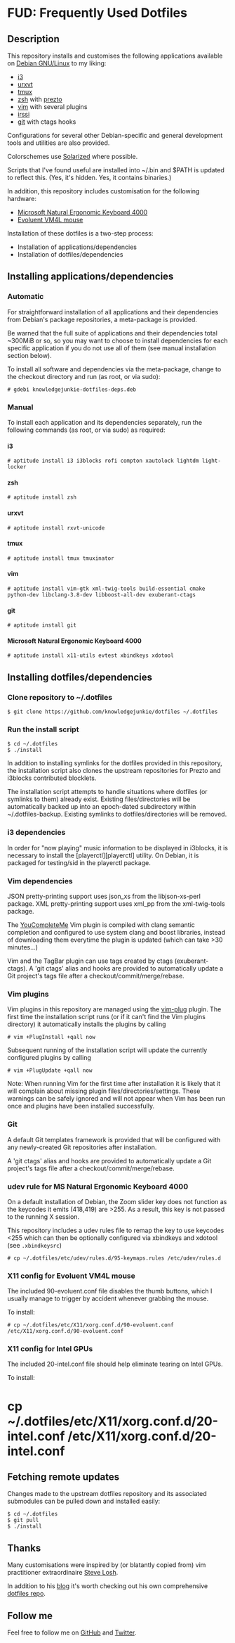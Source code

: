 # FUD: Frequently Used Dotfiles

## Description

This repository installs and customises the following applications available on
[Debian GNU/Linux][debian] to my liking:

- [i3][i3]
- [urxvt][urxvt]
- [tmux][tmux]
- [zsh][zsh] with [prezto][prezto]
- [vim][vim] with several plugins
- [irssi][irssi]
- [git][git] with ctags hooks

Configurations for several other Debian-specific and general development tools
and utilities are also provided.

Colorschemes use [Solarized][solarized] where possible.

Scripts that I've found useful are installed into ~/.bin and $PATH is updated
to reflect this. (Yes, it's hidden. Yes, it contains binaries.)

In addition, this repository includes customisation for the following hardware:

- [Microsoft Natural Ergonomic Keyboard 4000][ergo4000]
- [Evoluent VM4L mouse][vm4l]

Installation of these dotfiles is a two-step process:

- Installation of applications/dependencies
- Installation of dotfiles/dependencies


## Installing applications/dependencies

### Automatic

For straightforward installation of all applications and their dependencies
from Debian's package repositories, a meta-package is provided.

Be warned that the full suite of applications and their dependencies total
~300MiB or so, so you may want to choose to install dependencies for each
specific application if you do not use all of them (see manual installation
section below).

To install all software and dependencies via the meta-package, change to the
checkout directory and run (as root, or via sudo):

    # gdebi knowledgejunkie-dotfiles-deps.deb

### Manual

To install each application and its dependencies separately, run the following
commands (as root, or via sudo) as required:

#### i3

    # aptitude install i3 i3blocks rofi compton xautolock lightdm light-locker

#### zsh

    # aptitude install zsh

#### urxvt

    # aptitude install rxvt-unicode

#### tmux

    # aptitude install tmux tmuxinator

#### vim

    # aptitude install vim-gtk xml-twig-tools build-essential cmake python-dev libclang-3.8-dev libboost-all-dev exuberant-ctags

#### git

    # aptitude install git

#### Microsoft Natural Ergonomic Keyboard 4000

    # aptitude install x11-utils evtest xbindkeys xdotool


## Installing dotfiles/dependencies

### Clone repository to ~/.dotfiles

    $ git clone https://github.com/knowledgejunkie/dotfiles ~/.dotfiles

### Run the install script

    $ cd ~/.dotfiles
    $ ./install

In addition to installing symlinks for the dotfiles provided in this
repository, the installation script also clones the upstream repositories for
Prezto and i3blocks contributed blocklets.

The installation script attempts to handle situations where dotfiles (or
symlinks to them) already exist. Existing files/directories will be
automatically backed up into an epoch-dated subdirectory within
~/.dotfiles-backup. Existing symlinks to dotfiles/directories will be removed.

### i3 dependencies

In order for "now playing" music information to be displayed in i3blocks, it is
necessary to install the [playerctl][playerctl] utility. On Debian, it is
packaged for testing/sid in the playerctl package.

### Vim dependencies

JSON pretty-printing support uses json\_xs from the libjson-xs-perl package.
XML pretty-printing support uses xml\_pp from the xml-twig-tools package.

The [YouCompleteMe][ycm] Vim plugin is compiled with clang semantic completion
and configured to use system clang and boost libraries, instead of downloading
them everytime the plugin is updated (which can take >30 minutes...)

Vim and the TagBar plugin can use tags created by ctags (exuberant-ctags). A
'git ctags' alias and hooks are provided to automatically update a Git project's
tags file after a checkout/commit/merge/rebase.

### Vim plugins

Vim plugins in this repository are managed using the [vim-plug][vim-plug]
plugin. The first time the installation script runs (or if it can't find the
Vim plugins directory) it automatically installs the plugins by calling

    # vim +PlugInstall +qall now

Subsequent running of the installation script will update the currently
configured plugins by calling

    # vim +PlugUpdate +qall now

Note: When running Vim for the first time after installation it is likely that
it will complain about missing plugin files/directories/settings. These
warnings can be safely ignored and will not appear when Vim has been run once
and plugins have been installed successfully.

### Git

A default Git templates framework is provided that will be configured with any
newly-created Git repositories after installation.

A 'git ctags' alias and hooks are provided to automatically update a
Git project's tags file after a checkout/commit/merge/rebase.

### udev rule for MS Natural Ergonomic Keyboard 4000

On a default installation of Debian, the Zoom slider key does not function as
the keycodes it emits (418,419) are >255. As a result, this key is not
passed to the running X session.

This repository includes a udev rules file to remap the key to use keycodes
<255 which can then be optionally configured via xbindkeys and xdotool
(see `.xbindkeysrc`)

    # cp ~/.dotfiles/etc/udev/rules.d/95-keymaps.rules /etc/udev/rules.d

### X11 config for Evoluent VM4L mouse

The included 90-evoluent.conf file disables the thumb buttons, which I
usually manage to trigger by accident whenever grabbing the mouse.

To install:

    # cp ~/.dotfiles/etc/X11/xorg.conf.d/90-evoluent.conf /etc/X11/xorg.conf.d/90-evoluent.conf


### X11 config for Intel GPUs

The included 20-intel.conf file should help eliminate tearing on Intel GPUs.

To install:

# cp ~/.dotfiles/etc/X11/xorg.conf.d/20-intel.conf /etc/X11/xorg.conf.d/20-intel.conf


## Fetching remote updates

Changes made to the upstream dotfiles repository and its associated submodules
can be pulled down and installed easily:

    $ cd ~/.dotfiles
    $ git pull
    $ ./install


## Thanks

Many customisations were inspired by (or blatantly copied from) vim
practitioner extraordinaire [Steve Losh][sjl-blog].

In addition to his [blog][sjl-blog] it's worth checking out his own
comprehensive [dotfiles repo][sjl-dotfiles].


## Follow me

Feel free to follow me on [GitHub][nm-github] and [Twitter][nm-twitter].

[debian]: http://www.debian.org/
[i3]: https://i3wm.org/
[zsh]: http://zsh.sourceforge.net/
[prezto]: https://github.com/sorin-ionescu/prezto
[urxvt]: http://software.schmorp.de/pkg/rxvt-unicode.html
[tmux]: https://github.com/tmux/tmux/wiki
[vim]: http://www.vim.org/
[vim-plug]: https://github.com/junegunn/vim-plug
[ycm]: https://github.com/Valloric/YouCompleteMe
[git]: http://git-scm.com/
[irssi]: https://irssi.org/
[solarized]: https://github.com/altercation/solarized
[ergo4000]: http://www.microsoft.com/hardware/en-us/p/natural-ergonomic-keyboard-4000
[vm4l]: https://evoluent.com/products/vm4l/
[sjl-blog]: http://stevelosh.com/
[sjl-dotfiles]: http://bitbucket.org/sjl/dotfiles
[nm-github]: https://github.com/knowledgejunkie
[nm-twitter]: http://twitter.com/nickmorrott
